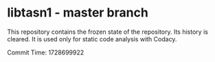# libtasn1 - master branch

This repository contains the frozen state of the repository.
Its history is cleared. It is used only for static code
analysis with Codacy.

Commit Time: 1728699922